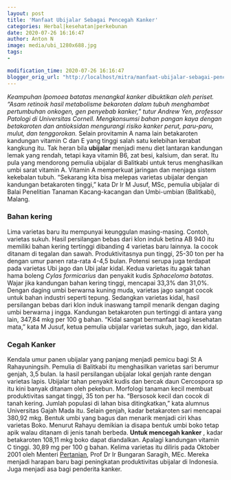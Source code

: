 ```yaml
---
layout: post
title: 'Manfaat Ubijalar Sebagai Pencegah Kanker'
categories: Herbal|kesehatan|perkebunan
date: 2020-07-26 16:16:47
author: Anton N
image: media/ubi_1280x688.jpg
tags:
- 

modification_time: 2020-07-26 16:16:47
blogger_orig_url: "http://localhost/mitra/manfaat-ubijalar-sebagai-pencegah.html"
---
```


_Keampuhan Ipomoea batatas menangkal kanker dibuktikan oleh periset. “Asam
retinoik hasil metabolisme bekaroten dalam tubuh menghambat pertumbuhan
onkogen, gen penyebab kanker,” tutur Andrew Yen, professor Patologi di
Universitas Cornell. Mengkonsumsi bahan pangan kaya dengan betakaroten dan
antioksidan mengurangi risiko kanker perut, paru-paru, mulut, dan
tenggorokan._ Selain provitamin A nama lain betakaroten kandungan vitamin C
dan E yang tinggi salah satu kelebihan kerabat kangkung itu. Tak heran bila
**ubijalar** menjadi menu diet lantaran kandungan lemak yang rendah, tetapi
kaya vitamin B6, zat besi, kalsium, dan serat. Itu pula yang mendorong pemulia
ubijalar di Balitkabi untuk terus menghasilkan umbi sarat vitamin A. Vitamin A
memperkuat jaringan dan menjaga sistem kekebalan tubuh. “Sekarang kita bisa
melepas varietas ubijalar dengan kandungan betakaroten tinggi,” kata Dr Ir M
Jusuf, MSc, pemulia ubijalar di Balai Penelitian Tanaman Kacang-kacangan dan
Umbi-umbian (Balitkabi), Malang.

### Bahan kering

Lima varietas baru itu mempunyai keunggulan masing-masing. Contoh, varietas
sukuh. Hasil persilangan bebas dari klon induk betina AB 940 itu memiliki
bahan kering tertinggi dibanding 4 varietas baru lainnya. Ia cocok ditanam di
tegalan dan sawah. Produktivitasnya pun tinggi, 25-30 ton per ha dengan umur
panen rata-rata 4-4,5 bulan. Potensi serupa juga terdapat pada varietas Ubi
jago dan Ubi jalar kidal. Kedua varietas itu agak tahan hama boleng _Cylas
formicarius_ dan penyakit kudis _Sphaceloma batatas_. Wajar jika kandungan
bahan kering tinggi, mencapai 33,3% dan 31,0%. Dengan daging umbi berwarna
kuning muda, varietas jago sangat cocok untuk bahan industri seperti tepung.
Sedangkan varietas kidal, hasil persilangan bebas dari klon induk inaswang
tampil menarik dengan daging umbi berwarna j ingga. Kandungan betakaroten pun
tertinggi di antara yang lain, 347,84 mkg per 100 g bahan. “Kidal sangat
bermanfaat bagi kesehatan mata,” kata M Jusuf, ketua pemulia ubijalar varietas
sukuh, jago, dan kidal.

### Cegah Kanker

Kendala umur panen ubijalar yang panjang menjadi pemicu bagi St A
Rahayuningsih. Pemulia di Balitkabi itu menghasilkan varietas sari berumur
genjah, 3,5 bulan. Ia hasil persilangan ubijalar lokal genjah rante dengan
varietas lapis. Ubijalar tahan penyakit kudis dan bercak daun Cercospora sp
itu kini banyak ditanam oleh pekebun. Morfologi tanaman kecil membuat
produktivitas sangat tinggi, 35 ton per ha. “Bersosok kecil dan cocok di tanah
kering. Jumlah populasi di lahan bisa ditingkatkan,” kata alumnus Universitas
Gajah Mada itu. Selain genjah, kadar betakaroten sari mencapai 380,92 mkg.
Bentuk umbi yang bagus dan menarik menjadi ciri khas varietas Boko. Menurut
Rahayu demikian ia disapa bentuk umbi boko tetap apik walau ditanam di jenis
tanah berbeda. **Untuk mencegah kanker** , kadar betakaroten 108,11 mkg boko
dapat diandalkan. Apalagi kandungan vitamin C tinggi. 30,89 mg per 100 g
bahan. Kelima varietas itu diliris pada Oktober 2001 oleh Menteri
[Pertanian](http://127.0.0.1/mitra/pertanian "Pertanian"), Prof Dr Ir Bungaran
Saragih, MEc. Mereka menjadi harapan baru bagi peningkatan produktivitas
ubijalar di Indonesia. Juga menjadi asa bagi penderita kanker.


